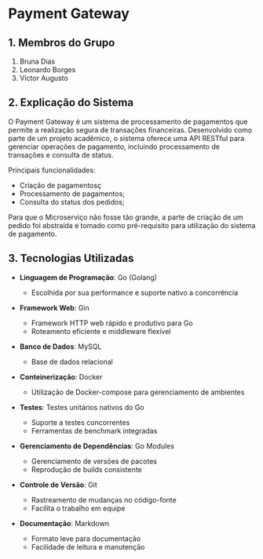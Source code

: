 # Payment Gateway

## 1. Membros do Grupo
1. Bruna Dias
2. Leonardo Borges
3. Victor Augusto

## 2. Explicação do Sistema
O Payment Gateway é um sistema de processamento de pagamentos que permite a realização segura de transações financeiras. Desenvolvido como parte de um projeto acadêmico, o sistema oferece uma API RESTful para gerenciar operações de pagamento, incluindo processamento de transações e consulta de status.

Principais funcionalidades:
- Criação de pagamentosç
- Processamento de pagamentos;
- Consulta do status dos pedidos;

Para que o Microserviço não fosse tão grande, a parte de criação de um pedido foi abstraída e tomado como pré-requisito para utilização do sistema de pagamento. 
## 3. Tecnologias Utilizadas
- **Linguagem de Programação**: Go (Golang)
  - Escolhida por sua performance e suporte nativo a concorrência

- **Framework Web**: Gin
  - Framework HTTP web rápido e produtivo para Go
  - Roteamento eficiente e middleware flexível
   
- **Banco de Dados**: MySQL
  - Base de dados relacional
   
- **Conteinerização**: Docker
  - Utilização de Docker-compose para gerenciamento de ambientes

- **Testes**: Testes unitários nativos do Go
  - Suporte a testes concorrentes
  - Ferramentas de benchmark integradas

- **Gerenciamento de Dependências**: Go Modules
  - Gerenciamento de versões de pacotes
  - Reprodução de builds consistente

- **Controle de Versão**: Git
  - Rastreamento de mudanças no código-fonte
  - Facilita o trabalho em equipe

- **Documentação**: Markdown
  - Formato leve para documentação
  - Facilidade de leitura e manutenção
